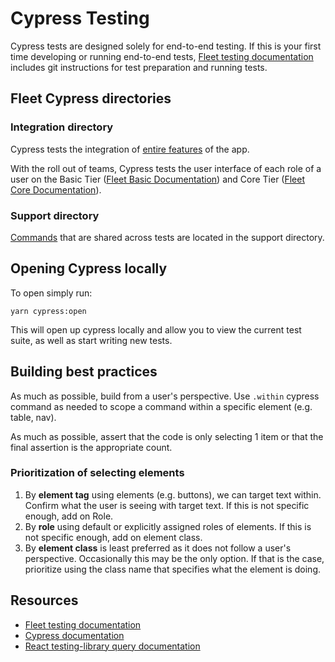 # Cypress Testing

Cypress tests are designed solely for end-to-end testing. If this is your first time developing or running end-to-end tests, [Fleet testing documentation](https://github.com/fleetdm/fleet/blob/main/docs/4-Contribution/2-Testing.md) includes git instructions for test preparation and running tests.
## Fleet Cypress directories

### Integration directory
Cypress tests the integration of [entire features](integration/all/app) of the app.

With the roll out of teams, Cypress tests the user interface of each role of a user on the Basic Tier ([Fleet Basic Documentation](integration/basic/README.md)) and Core Tier ([Fleet Core Documentation](integration/basic/README.md)).

### Support directory
[Commands](support/commands.ts) that are shared across tests are located in the support directory.


## Opening Cypress locally

To open simply run:

`yarn cypress:open`

This will open up cypress locally and
allow you to view the current test suite, as well as start writing new tests.
## Building best practices

As much as possible, build from a user's perspective. Use `.within` cypress command as needed to scope a command within a specific element (e.g. table, nav).

As much as possible, assert that the code is only selecting 1 item or that the final assertion is the appropriate count.
### Prioritization of selecting elements

1. By **element tag** using elements (e.g. buttons), we can target text within. Confirm what the user is seeing with target text. If this is not specific enough, add on Role.
2. By **role** using default or explicitly assigned roles of elements. If this is not specific enough, add on element class. 
3. By **element class** is least preferred as it does not follow a user's perspective. Occasionally this may be the only option. If that is the case, prioritize using the class name that specifies what the element is doing.  
## Resources

- [Fleet testing documentation](https://github.com/fleetdm/fleet/blob/main/docs/4-Contribution/2-Testing.md)
- [Cypress documentation](https://docs.cypress.io/api/table-of-contents)
- [React testing-library query documentation](https://testing-library.com/docs/queries/about)
